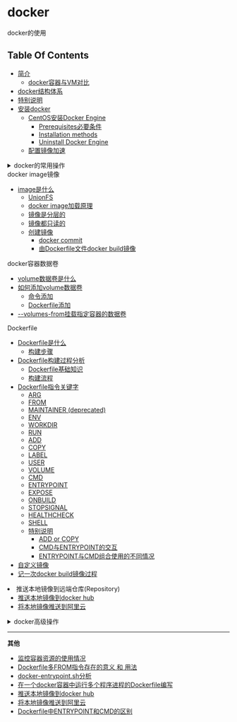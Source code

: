 # docker
docker的使用

## Table Of Contents
* [简介](md/docker.md#简介)
    * [docker容器与VM对比](md/docker.md#docker容器与VM对比)
* [docker结构体系](md/docker.md#docker结构体系)
* [特别说明](md/docker.md#特别说明)
* [安装docker](md/docker.md#安装docker)
    * [CentOS安装Docker Engine](md/docker.md#CentOS安装Docker-Engine)
        * [Prerequisites必要条件](md/docker.md#Prerequisites必要条件)
        * [Installation methods](md/docker.md#Installation-methods)
        * [Uninstall Docker Engine](md/docker.md#Uninstall-Docker-Engine)
    * [配置镜像加速](md/docker.md#配置镜像加速)

<details>
<summary>docker的常用操作</summary>

* [docker的常用操作](md/docker.md#docker的常用操作)
    * [帮助命令](md/docker.md#帮助命令)
    * [镜像操作](md/docker.md#镜像操作)
    * [容器操作](md/docker.md#容器操作)
        * [docker run](md/docker.md#docker-run)
            * [Set working directory (-w)设置工作目录](md/docker.md#Set-working-directory--w设置工作目录)
            * [Set storage driver options per container设置存储驱动选项](md/docker.md#Set-storage-driver-options-per-container设置存储驱动选项)
            * [Mount tmpfs (--tmpfs)临时文件系统](md/docker.md#Mount-tmpfs---tmpfs临时文件系统)
            * [Mount volume (-v, --read-only)挂载卷](md/docker.md#Mount-volume--v---read-only挂载卷)
            * [Add bind mounts or volumes using the --mount flag](md/docker.md#Add-bind-mounts-or-volumes-using-the---mount-flag)
            * [Set environment variables (-e, --env, --env-file)设置环境变量](md/docker.md#Set-environment-variables--e---env---env-file设置环境变量)
            * [Mount volumes from container (--volumes-from)](md/docker.md#Mount-volumes-from-container---volumes-from)
            * [Add host device to container (--device)](md/docker.md#Add-host-device-to-container---device)
            * [Restart policies (--restart)](md/docker.md#Restart-policies---restart)
        * [退出容器](md/docker.md#退出容器)
        * [进入正在运行的容器并以命令行交互](md/docker.md#进入正在运行的容器并以命令行交互)
        * [容器与host宿主机互拷文件](md/docker.md#容器与host宿主机互拷文件)
        * [Publish port(发布端口，端口映射)](md/docker.md#Publish-port发布端口端口映射)
        * [修改Docker容器启动配置参数](md/docker.md#修改Docker容器启动配置参数)
        * [修改docker容器的挂载路径](md/docker.md#修改docker容器的挂载路径)
        * [修改docker默认的存储位置](md/docker.md#修改docker默认的存储位置)
</details

<details>
<summary>docker image镜像</summary>

* [image是什么](md/docker_image.md#image是什么)
    * [UnionFS](md/docker_image.md#UnionFS)
    * [docker image加载原理](md/docker_image.md#docker-image加载原理)
    * [镜像是分层的](md/docker_image.md#镜像是分层的)
    * [镜像都只读的](md/docker_image.md#镜像都只读的)
    * [创建镜像](md/docker_image.md#创建镜像)
        * [docker commit](md/docker_image.md#docker-commit)
        * [由Dockerfile文件docker build镜像](md/docker_image.md#由Dockerfile文件docker-build镜像)
</details

<summary>docker容器数据卷</summary>

* [volume数据卷是什么](md/docker_container_volume.md#volume数据卷是什么)
* [如何添加volume数据卷](md/docker_container_volume.md#如何添加volume数据卷)
    * [命令添加](md/docker_container_volume.md#命令添加)
    * [Dockerfile添加](md/docker_container_volume.md#Dockerfile添加)
* [--volumes-from挂载指定容器的数据卷](md/docker_container_volume.md#--volumes-from挂载指定容器的数据卷)
</details

<summary>Dockerfile</summary>

* [Dockerfile是什么](md/dockerfile.md#Dockerfile是什么)
    * [构建步骤](md/dockerfile.md#构建步骤)
* [Dockerfile构建过程分析](md/dockerfile.md#Dockerfile构建过程分析)
    * [Dockerfile基础知识](md/dockerfile.md#Dockerfile基础知识)
    * [构建流程](md/dockerfile.md#构建流程)
* [Dockerfile指令关键字](md/dockerfile.md#Dockerfile指令关键字)
    * [ARG](md/dockerfile.md#ARG)
    * [FROM](md/dockerfile.md#FROM)
    * [MAINTAINER (deprecated)](md/dockerfile.md#MAINTAINER-deprecated)
    * [ENV](md/dockerfile.md#ENV)
    * [WORKDIR](md/dockerfile.md#WORKDIR)
    * [RUN](md/dockerfile.md#RUN)
    * [ADD](md/dockerfile.md#ADD)
    * [COPY](md/dockerfile.md#COPY)
    * [LABEL](md/dockerfile.md#LABEL)
    * [USER](md/dockerfile.md#USER)
    * [VOLUME](md/dockerfile.md#VOLUME)
    * [CMD](md/dockerfile.md#CMD)
    * [ENTRYPOINT](md/dockerfile.md#ENTRYPOINT)
    * [EXPOSE](md/dockerfile.md#EXPOSE)
    * [ONBUILD](md/dockerfile.md#ONBUILD)
    * [STOPSIGNAL](md/dockerfile.md#STOPSIGNAL)
    * [HEALTHCHECK](md/dockerfile.md#HEALTHCHECK)
    * [SHELL](md/dockerfile.md#SHELL)
    * [特别说明](md/dockerfile.md#特别说明)
        * [ADD or COPY](md/dockerfile.md#ADD-or-COPY)
        * [CMD与ENTRYPOINT的交互](md/dockerfile.md#CMD与ENTRYPOINT的交互)
        * [ENTRYPOINT与CMD组合使用的不同情况](md/dockerfile.md#ENTRYPOINT与CMD组合使用的不同情况)
* [自定义镜像](md/dockerfile.md#自定义镜像)
* [记一次docker build镜像过程](md/record_4_docker-build.md)
</details

* 推送本地镜像到远端仓库(Repository)
    * [推送本地镜像到docker hub](md/将docker本地镜像推送到hub.docker.com.md)
    * [将本地镜像推送到阿里云](md/将本地镜像推送到阿里云.md)

<details>
<summary>docker高级操作</summary>

* [启动mysql容器示例](md/docker.md#启动mysql容器示例)
* [docker清理占用的硬盘空间](md/docker.md#docker清理占用的硬盘空间)
    * [清理磁盘，删除关闭的容器、无用的数据卷和网络、以及无tag的镜像](md/docker.md#清理磁盘删除关闭的容器无用的数据卷和网络以及无tag的镜像)
    * [手动清理Docker镜像、容器、数据卷](md/docker.md#手动清理Docker镜像容器数据卷)
    * [限制容器的日志大小](md/docker.md#限制容器的日志大小)
    * [使用truncate命令将容器的日志文件"清零"](md/docker.md#使用truncate命令将容器的日志文件清零)
* [迁移image、container、volume](md/docker.md#迁移imagecontainervolume)
    * [image迁移](md/docker.md#image迁移)
    * [container迁移](md/docker.md#container迁移)
        * [镜像的迁移参考上面Image的迁移，如image为alpine](md/docker.md#镜像的迁移参考上面Image的迁移如image为alpine)
        * [容器的迁移](md/docker.md#容器的迁移)
    * [volume迁移](md/docker.md#volume迁移)
        * [备份volume](md/docker.md#备份volume)
        * [恢复volume备份文件](md/docker.md#恢复volume备份文件)
    * [迁移image、container、volume总结](md/docker.md#迁移imagecontainervolume总结)
* [tomastomecek/sen--docker engine终端用户界面](md/docker.md#tomastomecek/sen--docker-engine终端用户界面)
* [wagoodman/dive--image,layer contents探索工具](md/docker.md#wagoodman/dive--imagelayer-contents探索工具)
* [注意](md/docker.md#注意)
    * [iptables服务重启后，导致docker的iptables规则丢失解决办法](md/docker.md#iptables服务重启后导致docker的iptables规则丢失解决办法)
</details>

***
**其他**

* [监控容器资源的使用情况](md/监控容器资源的使用情况.md)
* [Dockerfile多FROM指令存在的意义 和 用法](md/Dockerfile多FROM指令存在的意义.md)
* [docker-entrypoint.sh分析](md/docker-entrypoint.sh分析.md)
* [在一个docker容器中运行多个程序进程的Dockerfile编写](md/在一个docker容器中运行多个程序进程的Dockerfile编写.md)
* [推送本地镜像到docker hub](md/将docker本地镜像推送到hub.docker.com.md)
* [将本地镜像推送到阿里云](md/将本地镜像推送到阿里云.md)
* [Dockerfile中ENTRYPOINT和CMD的区别](md/Dockerfile中ENTRYPOINT和CMD的区别.md)